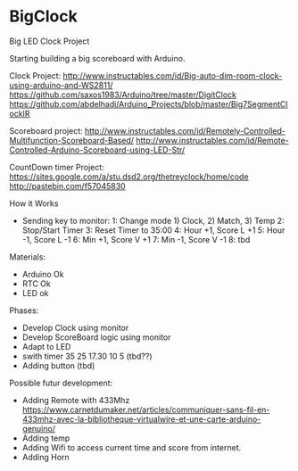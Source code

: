 # BigClock
Big LED Clock Project

Starting building a big scoreboard with Arduino.

Clock Project: 
http://www.instructables.com/id/Big-auto-dim-room-clock-using-arduino-and-WS2811/
https://github.com/saxos1983/Arduino/tree/master/DigitClock
https://github.com/abdelhadj/Arduino_Projects/blob/master/Big7SegmentClockIR

Scoreboard project:
http://www.instructables.com/id/Remotely-Controlled-Multifunction-Scoreboard-Based/
http://www.instructables.com/id/Remote-Controlled-Arduino-Scoreboard-using-LED-Str/

CountDown timer Project:
https://sites.google.com/a/stu.dsd2.org/thetreyclock/home/code
http://pastebin.com/f57045830

How it Works
- Sending key to monitor:
1:  Change mode 1) Clock, 2) Match, 3) Temp
2:  Stop/Start Timer
3:  Reset Timer to 35:00 
4: Hour +1, Score L +1
5: Hour -1, Score L -1
6: Min +1, Score V +1
7: Min -1, Score V -1
8: tbd


Materials:
- Arduino Ok
- RTC Ok
- LED ok

Phases:
- Develop Clock using monitor
- Develop ScoreBoard logic using monitor
- Adapt to LED
- swith timer 35 25 17.30 10 5  (tbd??)
- Adding button (tbd)


Possible futur development:
- Adding Remote with 433Mhz https://www.carnetdumaker.net/articles/communiquer-sans-fil-en-433mhz-avec-la-bibliotheque-virtualwire-et-une-carte-arduino-genuino/
- Adding temp
- Adding Wifi to access current time and score from internet.
- Adding Horn
